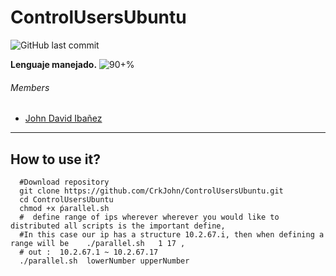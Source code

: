 # ControlUsersUbuntu

![GitHub last commit](https://img.shields.io/github/last-commit/CrkJohn/ControlUsersUbuntu.svg?style=for-the-badge)

**Lenguaje manejado.**     ![90+%]( https://img.shields.io/github/languages/top/crkJohn/ControlUsersUbuntu.svg?style=for-the-badge&colorB=blue)

###### Members
- [John David Ibañez](https://github.com/CrkJohn)

------------

## How to use it?

```shell
  #Download repository
  git clone https://github.com/CrkJohn/ControlUsersUbuntu.git
  cd ControlUsersUbuntu
  chmod +x ṕarallel.sh
  #  define range of ips wherever wherever you would like to distributed all scripts is the important define,
  #In this case our ip has a structure 10.2.67.i, then when defining a range will be    ./parallel.sh   1 17 , 
  # out :  10.2.67.1 ~ 10.2.67.17
  ./parallel.sh  lowerNumber upperNumber
  
```
